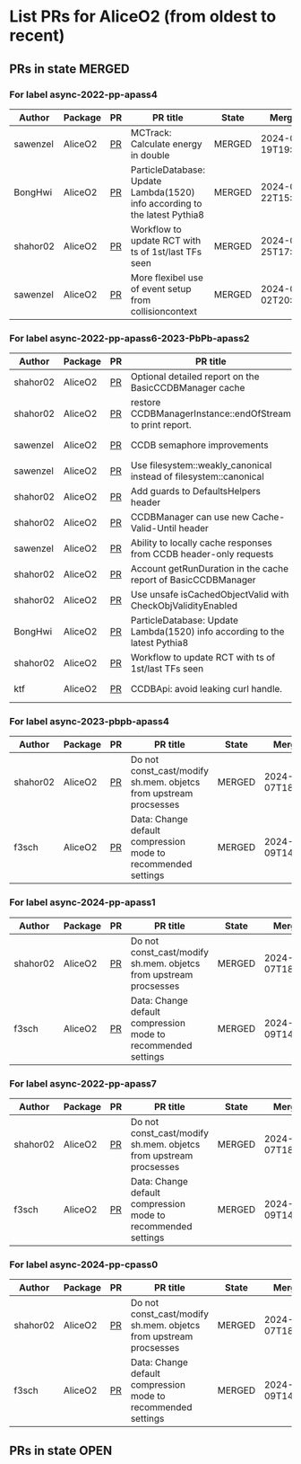 # List PRs for AliceO2 (from oldest to recent)


## PRs in state MERGED

### For label async-2022-pp-apass4

| Author | Package | PR | PR title | State | Merged at |
| --- | --- | --- | --- | --- | --- |
| sawenzel | AliceO2 | [PR](https://github.com/AliceO2Group/AliceO2/pull/12891) | MCTrack: Calculate energy in double | MERGED | 2024-03-19T19:48:56Z |
| BongHwi | AliceO2 | [PR](https://github.com/AliceO2Group/AliceO2/pull/12896) | ParticleDatabase: Update Lambda(1520) info according to the latest Pythia8 | MERGED | 2024-03-22T15:05:04Z |
| shahor02 | AliceO2 | [PR](https://github.com/AliceO2Group/AliceO2/pull/12924) | Workflow to update RCT with ts of 1st/last TFs seen | MERGED | 2024-03-25T17:59:45Z |
| sawenzel | AliceO2 | [PR](https://github.com/AliceO2Group/AliceO2/pull/12920) | More flexibel use of event setup from collisioncontext | MERGED | 2024-04-02T20:03:02Z |


### For label async-2022-pp-apass6-2023-PbPb-apass2

| Author | Package | PR | PR title | State | Merged at |
| --- | --- | --- | --- | --- | --- |
| shahor02 | AliceO2 | [PR](https://github.com/AliceO2Group/AliceO2/pull/12430) | Optional detailed report on the BasicCCDBManager cache | MERGED | 2024-01-08T15:02:41Z |
| shahor02 | AliceO2 | [PR](https://github.com/AliceO2Group/AliceO2/pull/12530) | restore CCDBManagerInstance::endOfStream to print report. | MERGED | 2024-01-16T12:22:48Z |
| sawenzel | AliceO2 | [PR](https://github.com/AliceO2Group/AliceO2/pull/12602) | CCDB semaphore improvements | MERGED | 2024-01-26T22:07:31Z |
| sawenzel | AliceO2 | [PR](https://github.com/AliceO2Group/AliceO2/pull/12608) | Use filesystem::weakly_canonical instead of filesystem::canonical | MERGED | 2024-01-28T11:28:49Z |
| shahor02 | AliceO2 | [PR](https://github.com/AliceO2Group/AliceO2/pull/12806) | Add guards to DefaultsHelpers header | MERGED | 2024-03-04T21:43:15Z |
| shahor02 | AliceO2 | [PR](https://github.com/AliceO2Group/AliceO2/pull/12805) | CCDBManager can use new Cache-Valid-Until header | MERGED | 2024-03-05T08:41:20Z |
| sawenzel | AliceO2 | [PR](https://github.com/AliceO2Group/AliceO2/pull/12773) | Ability to locally cache responses from CCDB header-only requests | MERGED | 2024-03-05T10:22:51Z |
| shahor02 | AliceO2 | [PR](https://github.com/AliceO2Group/AliceO2/pull/12812) | Account getRunDuration in the cache report of BasicCCDBManager | MERGED | 2024-03-06T08:12:07Z |
| shahor02 | AliceO2 | [PR](https://github.com/AliceO2Group/AliceO2/pull/12822) | Use unsafe isCachedObjectValid with CheckObjValidityEnabled | MERGED | 2024-03-06T16:45:21Z |
| BongHwi | AliceO2 | [PR](https://github.com/AliceO2Group/AliceO2/pull/12896) | ParticleDatabase: Update Lambda(1520) info according to the latest Pythia8 | MERGED | 2024-03-22T15:05:04Z |
| shahor02 | AliceO2 | [PR](https://github.com/AliceO2Group/AliceO2/pull/12924) | Workflow to update RCT with ts of 1st/last TFs seen | MERGED | 2024-03-25T17:59:45Z |
| ktf | AliceO2 | [PR](https://github.com/AliceO2Group/AliceO2/pull/13061) | CCDBApi: avoid leaking curl handle. | MERGED | 2024-04-23T13:44:47Z |


### For label async-2023-pbpb-apass4

| Author | Package | PR | PR title | State | Merged at |
| --- | --- | --- | --- | --- | --- |
| shahor02 | AliceO2 | [PR](https://github.com/AliceO2Group/AliceO2/pull/13119) | Do not const_cast/modify sh.mem. objetcs from upstream procsesses | MERGED | 2024-05-07T18:03:07Z |
| f3sch | AliceO2 | [PR](https://github.com/AliceO2Group/AliceO2/pull/13120) | Data: Change default compression mode to recommended settings | MERGED | 2024-05-09T14:05:52Z |


### For label async-2024-pp-apass1

| Author | Package | PR | PR title | State | Merged at |
| --- | --- | --- | --- | --- | --- |
| shahor02 | AliceO2 | [PR](https://github.com/AliceO2Group/AliceO2/pull/13119) | Do not const_cast/modify sh.mem. objetcs from upstream procsesses | MERGED | 2024-05-07T18:03:07Z |
| f3sch | AliceO2 | [PR](https://github.com/AliceO2Group/AliceO2/pull/13120) | Data: Change default compression mode to recommended settings | MERGED | 2024-05-09T14:05:52Z |


### For label async-2022-pp-apass7

| Author | Package | PR | PR title | State | Merged at |
| --- | --- | --- | --- | --- | --- |
| shahor02 | AliceO2 | [PR](https://github.com/AliceO2Group/AliceO2/pull/13119) | Do not const_cast/modify sh.mem. objetcs from upstream procsesses | MERGED | 2024-05-07T18:03:07Z |
| f3sch | AliceO2 | [PR](https://github.com/AliceO2Group/AliceO2/pull/13120) | Data: Change default compression mode to recommended settings | MERGED | 2024-05-09T14:05:52Z |


### For label async-2024-pp-cpass0

| Author | Package | PR | PR title | State | Merged at |
| --- | --- | --- | --- | --- | --- |
| shahor02 | AliceO2 | [PR](https://github.com/AliceO2Group/AliceO2/pull/13119) | Do not const_cast/modify sh.mem. objetcs from upstream procsesses | MERGED | 2024-05-07T18:03:07Z |
| f3sch | AliceO2 | [PR](https://github.com/AliceO2Group/AliceO2/pull/13120) | Data: Change default compression mode to recommended settings | MERGED | 2024-05-09T14:05:52Z |


## PRs in state OPEN